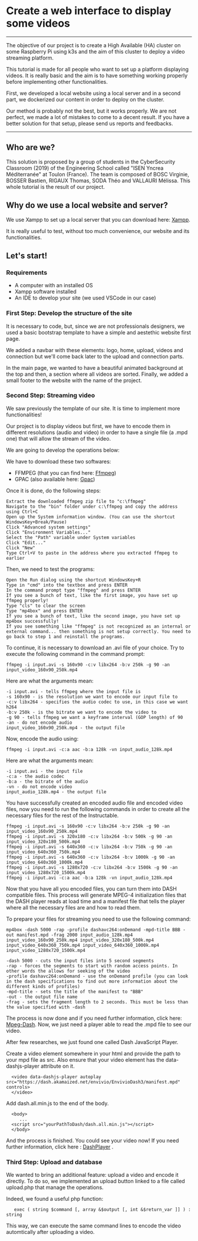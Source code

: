 # Create a web interface to display some videos


---
The objective of our project is to create a High Available (HA) cluster on some Raspberry Pi using k3s and the aim of this cluster to 
deploy a video streaming platform.

This tutorial is made for all people who want to set up a platform displaying videos. It is really basic and the aim is to have something working properly before implementing other functionalities.

First, we developed a local website using a local server and in a second part, we dockerized our content in order to deploy on the cluster.

Our method is probably not the best, but it works properly. We are not perfect, we
made a lot of mistakes to come to a decent result. If you have a better
solution for that setup, please send us reports and feedbacks.

---

## Who are we?

This solution is proposed by a group of students in the CyberSecurity Classroom (2019)
of the Engineering School called "ISEN Yncrea Méditerranée" at Toulon (France).
The team is composed of BOSC Virginie, BOSSER Bastien, RIGAUX Thomas, SODA Théo and VALLAURI Mélissa.
This whole tutorial is the result of our project.

## Why do we use a local website and server?

We use Xampp to set up a local server that you can download here: [Xampp](https://www.apachefriends.org/fr/download.html).

It is really useful to test, without too much convenience, our website and its functionalities.

## Let's start!

### Requirements

- A computer with an installed OS
- Xampp software installed
- An IDE to develop your site (we used VSCode in our case)

### First Step: Develop the structure of the site

It is necessary to code, but, since we are not professionals designers, we used a basic bootstrap template to have a simple and aestethic website first page. 

We added a navbar with these elements: logo, home, upload, videos and connection but we'll come back later to the upload and connection parts.

In the main page, we wanted to have a beautiful animated background at the top and then, a section where all videos are sorted.
Finally, we added a small footer to the website with the name of the project.

### Second Step: Streaming video
We saw previously the template of our site. It is time to implement more functionalities!

Our project is to display videos but first, we have to encode them in different resolutions (audio and video) in order to have a single file (a .mpd one) that will allow the stream of the video. 

We are going to develop the operations below:

We have to download these two softwares:
- FFMPEG (that you can find here: [Ffmpeg](https://www.ffmpeg.org/download.html))
- GPAC (also available here: [Gpac](https://gpac.wp.imt.fr/downloads/))

Once it is done, do the following steps:
   
    Extract the downloaded ffmpeg zip file to "c:\ffmpeg"
    Navigate to the "bin" folder under c:\ffmpeg and copy the address using Ctrl+C
    Open up the System information window. (You can use the shortcut WindowsKey+Break/Pause)
    Click "Advanced system settings"
    Click "Environment Variables..."
    Select the "Path" variable under System variables
    Click "Edit..."
    Click "New"
    Type Ctrl+V to paste in the address where you extracted ffmpeg to earlier 
    
Then, we need to test the programs:

    Open the Run dialog using the shortcut WindowsKey+R
    Type in "cmd" into the textbox and press ENTER
    In the command prompt type "ffmpeg" and press ENTER
    If you see a bunch of text, like the first image, you have set up ffmpeg properly!
    Type "cls" to clear the screen
    Type "mp4box" and press ENTER
    If you see a bunch of text, like the second image, you have set up mp4box successfully!
    If you see something like "ffmpeg" is not recognized as an internal or external command... then something is not setup correctly. You need to go back to step 1 and reinstall the programs.
    
To continue, it is necessary to download an .avi file of your choice. Try to execute the following command in the command prompt:

    ffmpeg -i input.avi -s 160x90 -c:v libx264 -b:v 250k -g 90 -an input_video_160x90_250k.mp4
    
Here are what the arguments mean:

    -i input.avi - tells ffmpeg where the input file is
    -s 160x90 - is the resolution we want to encode our input file to
    -c:v libx264 - specifies the audio codec to use, in this case we want h264
    -b:v 250k - is the bitrate we want to encode the video to
    -g 90 - tells ffmpeg we want a keyframe interval (GOP length) of 90
    -an - do not encode audio
    input_video_160x90_250k.mp4 - the output file
    
Now, encode the audio using:

    ffmpeg -i input.avi -c:a aac -b:a 128k -vn input_audio_128k.mp4 
    
Here are what the arguments mean:

    -i input.avi - the input file
    -c:a - the audio codec
    -b:a - the bitrate of the audio
    -vn - do not encode video
    input_audio_128k.mp4 - the output file
    
You have successfully created an encoded audio file and encoded video files, now you need to run the following commands in order to create all the necessary files for the rest of the Instructable.

    ffmpeg -i input.avi -s 160x90 -c:v libx264 -b:v 250k -g 90 -an input_video_160x90_250k.mp4
    ffmpeg -i input.avi -s 320x180 -c:v libx264 -b:v 500k -g 90 -an input_video_320x180_500k.mp4
    ffmpeg -i input.avi -s 640x360 -c:v libx264 -b:v 750k -g 90 -an input_video_640x360_750k.mp4
    ffmpeg -i input.avi -s 640x360 -c:v libx264 -b:v 1000k -g 90 -an input_video_640x360_1000k.mp4
    ffmpeg -i input.avi -s 1280x720 -c:v libx264 -b:v 1500k -g 90 -an input_video_1280x720_1500k.mp4
    ffmpeg -i input.avi -c:a aac -b:a 128k -vn input_audio_128k.mp4
    
Now that you have all you encoded files, you can turn them into DASH compatible files. This process will generate MPEG-4 initialization files that the DASH player reads at load time and a manifest file that tells the player where all the necessary files are and how to read them.

To prepare your files for streaming you need to use the following command:

    mp4box -dash 5000 -rap -profile dashavc264:onDemand -mpd-title BBB -out manifest.mpd -frag 2000 input_audio_128k.mp4 input_video_160x90_250k.mp4 input_video_320x180_500k.mp4 input_video_640x360_750k.mp4 input_video_640x360_1000k.mp4 input_video_1280x720_1500k.mp4
    
    -dash 5000 - cuts the input files into 5 second segments
    -rap - forces the segments to start with random access points. In other words the allows for seeking of the video
    -profile dashavc264:onDemand - use the onDemand profile (you can look in the dash specifications to find out more information about the different kinds of profiles)
    -mpd-title - sets the title of the manifest to "BBB"
    -out - the output file name
    -frag - sets the fragment length to 2 seconds. This must be less than the value specified with -dash
    
The process is now done and if you need further information, click here: [Mpeg-Dash](https://www.instructables.com/id/Making-Your-Own-Simple-DASH-MPEG-Server-Windows-10/?fbclid=IwAR0vAzRS--Jg7V9TS25tiYMLQGHmv0i87S1O0zJdX2Pabj0inWvZAKtqeM4). Now, we just need a player able to read the .mpd file to see our video.

After few researches, we just found one called Dash JavaScript Player.

Create a video element somewhere in your html and provide the path to your mpd file as src. Also ensure that your video element has the data-dashjs-player attribute on it.

      <video data-dashjs-player autoplay src="https://dash.akamaized.net/envivio/EnvivioDash3/manifest.mpd" controls>
      </video>

Add dash.all.min.js to the end of the body.

      <body>
         ...
      <script src="yourPathToDash/dash.all.min.js"></script>
      </body>

And the process is finished. You could see your video now! If you need further information, click here : [DashPlayer](https://github.com/Dash-Industry-Forum/dash.js) .
  
### Third Step: Upload and database

We wanted to bring an additional feature: upload a video and encode it directly. To do so, we implemented an upload button linked to a file called upload.php that manage the operations. 

Indeed, we found a useful php function:

       exec ( string $command [, array &$output [, int &$return_var ]] ) : string
       
This way, we can execute the same command lines to encode the video automtically after uploading a video.
